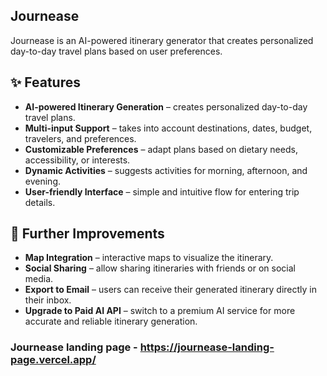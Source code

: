 ## Journease

Journease is an AI-powered itinerary generator that creates personalized day-to-day travel plans based on user preferences.


## ✨ Features

- **AI-powered Itinerary Generation** – creates personalized day-to-day travel plans.
- **Multi-input Support** – takes into account destinations, dates, budget, travelers, and preferences.
- **Customizable Preferences** – adapt plans based on dietary needs, accessibility, or interests.
- **Dynamic Activities** – suggests activities for morning, afternoon, and evening.
- **User-friendly Interface** – simple and intuitive flow for entering trip details.

## 🚀 Further Improvements

- **Map Integration** – interactive maps to visualize the itinerary.  
- **Social Sharing** – allow sharing itineraries with friends or on social media.  
- **Export to Email** – users can receive their generated itinerary directly in their inbox.
- **Upgrade to Paid AI API** – switch to a premium AI service for more accurate and reliable itinerary generation.

### Journease landing page - https://journease-landing-page.vercel.app/
